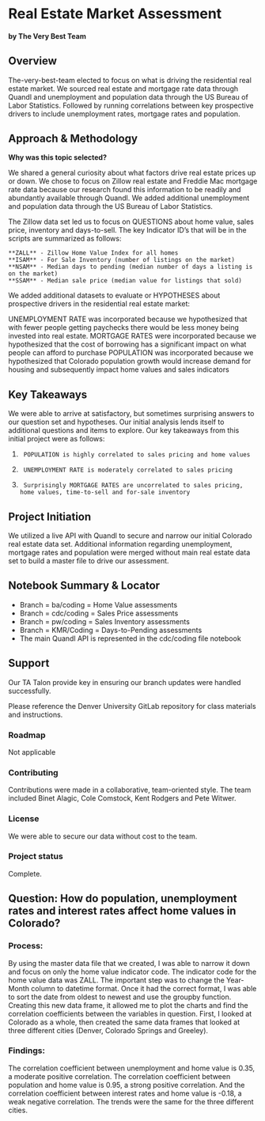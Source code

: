 # Real Estate Market Assessment
#### by The Very Best Team
## Overview

The-very-best-team elected to focus on what is driving the residential real estate market. We sourced real estate and mortgage rate data through Quandl and unemployment and population data through the US Bureau of Labor Statistics. Followed by running correlations between key prospective drivers to include unemployment rates, mortgage rates and population.

## Approach & Methodology

**Why was this topic selected?**

We shared a general curiosity about what factors drive real estate prices up or down. We chose to focus on Zillow real estate and Freddie Mac mortgage rate data because our research found this information to be readily and abundantly available through Quandl. We added additional unemployment and population data through the US Bureau of Labor Statistics.

The Zillow data set led us to focus on QUESTIONS about home value, sales price, inventory and days-to-sell. The key Indicator ID’s that will be in the scripts are summarized as follows:

    **ZALL** - Zillow Home Value Index for all homes
    **ISAM** - For Sale Inventory (number of listings on the market)
    **NSAM** - Median days to pending (median number of days a listing is on the market)
    **SSAM** - Median sale price (median value for listings that sold)
 
We added additional datasets to evaluate or HYPOTHESES about prospective drivers in the residential real estate market:

UNEMPLOYMENT RATE was incorporated because we hypothesized that with fewer people getting paychecks there would be less money being invested into real estate.
MORTGAGE RATES were incorporated because we hypothesized that the cost of borrowing has a significant impact on what people can afford to purchase
POPULATION was incorporated because we hypothesized that Colorado population growth would increase demand for housing and subsequently impact home values and sales indicators

## Key Takeaways

We were able to arrive at satisfactory, but sometimes surprising answers to our question set and hypotheses. Our initial analysis lends itself to additional questions and items to explore. Our key takeaways from this initial project were as follows:

1.      POPULATION is highly correlated to sales pricing and home values
2.      UNEMPLOYMENT RATE is moderately correlated to sales pricing
3.      Surprisingly MORTGAGE RATES are uncorrelated to sales pricing, home values, time-to-sell and for-sale inventory

## Project Initiation

We utilized a live API with Quandl to secure and narrow our initial Colorado real estate data set. Additional information regarding unemployment, mortgage rates and population were merged without main real estate data set to build a master file to drive our assessment.

## Notebook Summary & Locator
- Branch = ba/coding = Home Value assessments
- Branch = cdc/coding = Sales Price assessments
- Branch = pw/coding = Sales Inventory assessments
- Branch = KMR/Coding = Days-to-Pending assessments
- The main Quandl API is represented in the cdc/coding file notebook

## Support

Our TA Talon provide key in ensuring our branch updates were handled successfully.

Please reference the Denver University GitLab repository for class materials and instructions.

### Roadmap
Not applicable

### Contributing
Contributions were made in a collaborative, team-oriented style. The team included Binet Alagic, Cole Comstock, Kent Rodgers and Pete Witwer.

### License
We were able to secure our data without cost to the team.

### Project status
Complete.

## Question: How do population, unemployment rates and interest rates affect home values in Colorado?
 
### Process:

By using the master data file that we created, I was able to narrow it down and focus on only the home value indicator code. The indicator code for the home value data was ZALL. The important step was to change the Year-Month column to datetime format. Once it had the correct format, I was able to sort the date from oldest to newest and use the groupby function. Creating this new data frame, it allowed me to plot the charts and find the correlation coefficients between the variables in question. First, I looked at Colorado as a whole, then created the same data frames that looked at three different cities (Denver, Colorado Springs and Greeley).
                           
### Findings:

The correlation coefficient between unemployment and home value is 0.35, a moderate positive correlation. The correlation coefficient between population and home value is 0.95, a strong positive correlation. And the correlation coefficient between interest rates and home value is -0.18, a weak negative correlation. The trends were the same for the three different cities.
